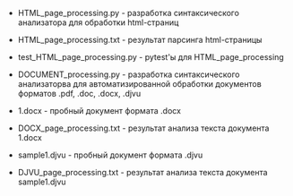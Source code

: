 - HTML_page_processing.py - разработка синтаксического анализатора для обработки html-страниц
- HTML_page_processing.txt - результат парсинга html-страницы
- test_HTML_page_processing.py - pytest'ы для HTML_page_processing


- DOCUMENT_processing.py - разработка синтаксического анализаторва для автоматизированной обработки документов форматов .pdf, .doc, .docx, .djvu


- 1.docx - пробный документ формата .docx
- DOCX_page_processing.txt - результат анализа текста документа 1.docx


- sample1.djvu - пробный документ формата .djvu
- DJVU_page_processing.txt - результат анализа текста документа sample1.djvu


